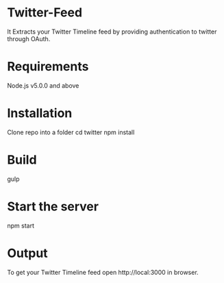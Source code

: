# Twitter-Feed
It Extracts your Twitter Timeline feed by providing authentication to twitter through OAuth.

# Requirements
  Node.js v5.0.0 and above
  
# Installation
  Clone repo into a folder
  cd twitter
  npm install
 
# Build
  gulp

# Start the server
  npm start

# Output
  To get your Twitter Timeline feed open http://local:3000 in browser. 
